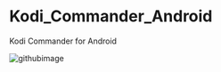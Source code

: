 # Kodi_Commander_Android
Kodi Commander for Android

![githubimage](https://cloud.githubusercontent.com/assets/14015916/11918415/82377a94-a730-11e5-9e27-372b926415ee.png)
